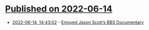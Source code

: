 # [Published on 2022-06-14](index.md)

* [2022-06-14, 14:43:02](https://news.ycombinator.com/item?id=31740247) - [Enjoyed Jason Scott’s BBS Documentary](https://changelog.complete.org/archives/10385-really-enjoyed-jason-scotts-bbs-documentary)
